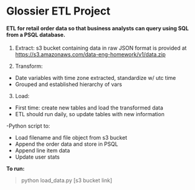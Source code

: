 # Glossier ETL Project

#### ETL for retail order data so that business analysts can query using SQL from a PSQL database.

1. Extract: s3 bucket containing data in raw JSON format is provided at https://s3.amazonaws.com/data-eng-homework/v1/data.zip 

2. Transform: 
- Date variables with time zone extracted, standardize w/ utc time
- Grouped and established hierarchy of vars

3. Load:
- First time: create new tables and load the transformed data
- ETL should run daily, so update tables with new information


-Python script to:
- Load filename and file object from s3 bucket
- Append the order data and store in PSQL
- Append line item data
- Update user stats

**To run:**
>python load_data.py [s3 bucket link]

